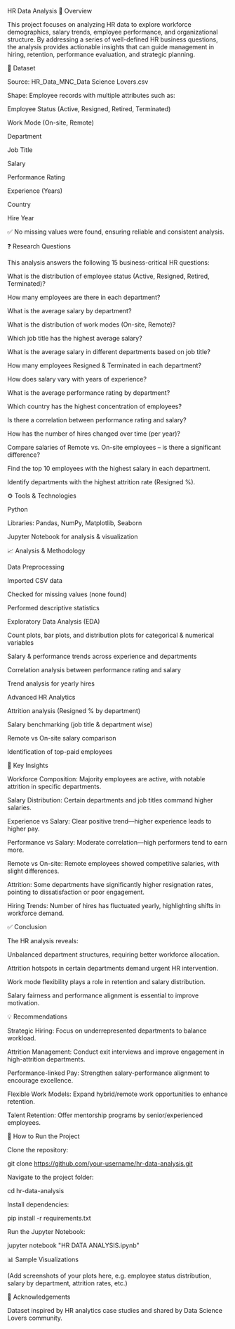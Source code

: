 HR Data Analysis
📌 Overview

This project focuses on analyzing HR data to explore workforce demographics, salary trends, employee performance, and organizational structure. By addressing a series of well-defined HR business questions, the analysis provides actionable insights that can guide management in hiring, retention, performance evaluation, and strategic planning.

📂 Dataset

Source: HR_Data_MNC_Data Science Lovers.csv

Shape: Employee records with multiple attributes such as:

Employee Status (Active, Resigned, Retired, Terminated)

Work Mode (On-site, Remote)

Department

Job Title

Salary

Performance Rating

Experience (Years)

Country

Hire Year

✅ No missing values were found, ensuring reliable and consistent analysis.

❓ Research Questions

This analysis answers the following 15 business-critical HR questions:

What is the distribution of employee status (Active, Resigned, Retired, Terminated)?

How many employees are there in each department?

What is the average salary by department?

What is the distribution of work modes (On-site, Remote)?

Which job title has the highest average salary?

What is the average salary in different departments based on job title?

How many employees Resigned & Terminated in each department?

How does salary vary with years of experience?

What is the average performance rating by department?

Which country has the highest concentration of employees?

Is there a correlation between performance rating and salary?

How has the number of hires changed over time (per year)?

Compare salaries of Remote vs. On-site employees – is there a significant difference?

Find the top 10 employees with the highest salary in each department.

Identify departments with the highest attrition rate (Resigned %).

⚙️ Tools & Technologies

Python

Libraries: Pandas, NumPy, Matplotlib, Seaborn

Jupyter Notebook for analysis & visualization

📈 Analysis & Methodology

Data Preprocessing

Imported CSV data

Checked for missing values (none found)

Performed descriptive statistics

Exploratory Data Analysis (EDA)

Count plots, bar plots, and distribution plots for categorical & numerical variables

Salary & performance trends across experience and departments

Correlation analysis between performance rating and salary

Trend analysis for yearly hires

Advanced HR Analytics

Attrition analysis (Resigned % by department)

Salary benchmarking (job title & department wise)

Remote vs On-site salary comparison

Identification of top-paid employees

🔑 Key Insights

Workforce Composition: Majority employees are active, with notable attrition in specific departments.

Salary Distribution: Certain departments and job titles command higher salaries.

Experience vs Salary: Clear positive trend—higher experience leads to higher pay.

Performance vs Salary: Moderate correlation—high performers tend to earn more.

Remote vs On-site: Remote employees showed competitive salaries, with slight differences.

Attrition: Some departments have significantly higher resignation rates, pointing to dissatisfaction or poor engagement.

Hiring Trends: Number of hires has fluctuated yearly, highlighting shifts in workforce demand.

✅ Conclusion

The HR analysis reveals:

Unbalanced department structures, requiring better workforce allocation.

Attrition hotspots in certain departments demand urgent HR intervention.

Work mode flexibility plays a role in retention and salary distribution.

Salary fairness and performance alignment is essential to improve motivation.

💡 Recommendations

Strategic Hiring: Focus on underrepresented departments to balance workload.

Attrition Management: Conduct exit interviews and improve engagement in high-attrition departments.

Performance-linked Pay: Strengthen salary-performance alignment to encourage excellence.

Flexible Work Models: Expand hybrid/remote work opportunities to enhance retention.

Talent Retention: Offer mentorship programs by senior/experienced employees.

🚀 How to Run the Project

Clone the repository:

git clone https://github.com/your-username/hr-data-analysis.git


Navigate to the project folder:

cd hr-data-analysis


Install dependencies:

pip install -r requirements.txt


Run the Jupyter Notebook:

jupyter notebook "HR DATA ANALYSIS.ipynb"

📊 Sample Visualizations

(Add screenshots of your plots here, e.g. employee status distribution, salary by department, attrition rates, etc.)

🙌 Acknowledgements

Dataset inspired by HR analytics case studies and shared by Data Science Lovers community.
